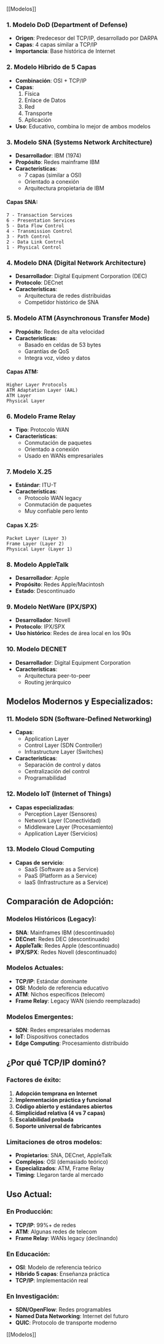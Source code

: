 [[Modelos]]
### **1. Modelo DoD (Department of Defense)**

- **Origen**: Predecesor del TCP/IP, desarrollado por DARPA
- **Capas**: 4 capas similar a TCP/IP
- **Importancia**: Base histórica de Internet

### **2. Modelo Híbrido de 5 Capas**

- **Combinación**: OSI + TCP/IP
- **Capas**:
    1. Física
    2. Enlace de Datos
    3. Red
    4. Transporte
    5. Aplicación
- **Uso**: Educativo, combina lo mejor de ambos modelos

### **3. Modelo SNA (Systems Network Architecture)**

- **Desarrollador**: IBM (1974)
- **Propósito**: Redes mainframe IBM
- **Características**:
    - 7 capas (similar a OSI)
    - Orientado a conexión
    - Arquitectura propietaria de IBM

#### **Capas SNA:**

```text
7 - Transaction Services
6 - Presentation Services
5 - Data Flow Control
4 - Transmission Control
3 - Path Control
2 - Data Link Control
1 - Physical Control
```


### **4. Modelo DNA (Digital Network Architecture)**

- **Desarrollador**: Digital Equipment Corporation (DEC)
- **Protocolo**: DECnet
- **Características**:
    - Arquitectura de redes distribuidas
    - Competidor histórico de SNA

### **5. Modelo ATM (Asynchronous Transfer Mode)**

- **Propósito**: Redes de alta velocidad
- **Características**:
    - Basado en celdas de 53 bytes
    - Garantías de QoS
    - Integra voz, video y datos

#### **Capas ATM:**

```text
Higher Layer Protocols
ATM Adaptation Layer (AAL)
ATM Layer
Physical Layer
```

### **6. Modelo Frame Relay**

- **Tipo**: Protocolo WAN
- **Características**:
    - Conmutación de paquetes
    - Orientado a conexión
    - Usado en WANs empresariales

### **7. Modelo X.25**

- **Estándar**: ITU-T
- **Características**:
    - Protocolo WAN legacy
    - Conmutación de paquetes
    - Muy confiable pero lento

#### **Capas X.25:**

```text
Packet Layer (Layer 3)
Frame Layer (Layer 2) 
Physical Layer (Layer 1)
``` 

### **8. Modelo AppleTalk**

- **Desarrollador**: Apple
- **Propósito**: Redes Apple/Macintosh
- **Estado**: Descontinuado

### **9. Modelo NetWare (IPX/SPX)**

- **Desarrollador**: Novell
- **Protocolo**: IPX/SPX
- **Uso histórico**: Redes de área local en los 90s

### **10. Modelo DECNET**

- **Desarrollador**: Digital Equipment Corporation
- **Características**:
    - Arquitectura peer-to-peer
    - Routing jerárquico

## Modelos Modernos y Especializados:

### **11. Modelo SDN (Software-Defined Networking)**

- **Capas**:
    - Application Layer
    - Control Layer (SDN Controller)
    - Infrastructure Layer (Switches)
- **Características**:
    - Separación de control y datos
    - Centralización del control
    - Programabilidad

### **12. Modelo IoT (Internet of Things)**

- **Capas especializadas**:
    - Perception Layer (Sensores)
    - Network Layer (Conectividad)
    - Middleware Layer (Procesamiento)
    - Application Layer (Servicios)

### **13. Modelo Cloud Computing**

- **Capas de servicio**:
    - SaaS (Software as a Service)
    - PaaS (Platform as a Service)
    - IaaS (Infrastructure as a Service)

## Comparación de Adopción:

### **Modelos Históricos (Legacy):**

- **SNA**: Mainframes IBM (descontinuado)
- **DECnet**: Redes DEC (descontinuado)
- **AppleTalk**: Redes Apple (descontinuado)
- **IPX/SPX**: Redes Novell (descontinuado)

### **Modelos Actuales:**

- **TCP/IP**: Estándar dominante
- **OSI**: Modelo de referencia educativo
- **ATM**: Nichos específicos (telecom)
- **Frame Relay**: Legacy WAN (siendo reemplazado)

### **Modelos Emergentes:**

- **SDN**: Redes empresariales modernas
- **IoT**: Dispositivos conectados
- **Edge Computing**: Procesamiento distribuido

## ¿Por qué TCP/IP dominó?

### **Factores de éxito:**

1. **Adopción temprana en Internet**
2. **Implementación práctica y funcional**
3. **Código abierto y estándares abiertos**
4. **Simplicidad relativa (4 vs 7 capas)**
5. **Escalabilidad probada**
6. **Soporte universal de fabricantes**

### **Limitaciones de otros modelos:**

- **Propietarios**: SNA, DECnet, AppleTalk
- **Complejos**: OSI (demasiado teórico)
- **Especializados**: ATM, Frame Relay
- **Timing**: Llegaron tarde al mercado

## Uso Actual:

### **En Producción:**

- **TCP/IP**: 99%+ de redes
- **ATM**: Algunas redes de telecom
- **Frame Relay**: WANs legacy (declinando)

### **En Educación:**

- **OSI**: Modelo de referencia teórico
- **Híbrido 5 capas**: Enseñanza práctica
- **TCP/IP**: Implementación real

### **En Investigación:**

- **SDN/OpenFlow**: Redes programables
- **Named Data Networking**: Internet del futuro
- **QUIC**: Protocolo de transporte moderno

[[Modelos]]